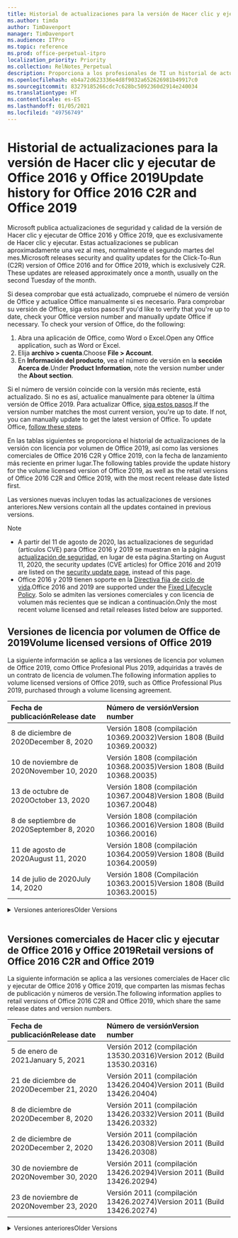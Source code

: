 ```yaml
---
title: Historial de actualizaciones para la versión de Hacer clic y ejecutar de Office 2016 y Office 2019
ms.author: timda
author: TimDavenport
manager: TimDavenport
ms.audience: ITPro
ms.topic: reference
ms.prod: office-perpetual-itpro
localization_priority: Priority
ms.collection: RelNotes_Perpetual
description: Proporciona a los profesionales de TI un historial de actualizaciones para las versiones permanentes de Office 2016 y Office 2019 que usan Hacer clic y ejecutar.
ms.openlocfilehash: eb4a72d623336e4d8f9032a652626981b49917c0
ms.sourcegitcommit: 83279185266cdc7c628bc5092360d2914e240034
ms.translationtype: HT
ms.contentlocale: es-ES
ms.lasthandoff: 01/05/2021
ms.locfileid: "49756749"
---
```

# <a name="update-history-for-office-2016-c2r-and-office-2019"></a><span data-ttu-id="b4ba0-103">Historial de actualizaciones para la versión de Hacer clic y ejecutar de Office 2016 y Office 2019</span><span class="sxs-lookup"><span data-stu-id="b4ba0-103">Update history for Office 2016 C2R and Office 2019</span></span>

<span data-ttu-id="b4ba0-p101">Microsoft publica actualizaciones de seguridad y calidad de la versión de Hacer clic y ejecutar de Office 2016 y Office 2019, que es exclusivamente de Hacer clic y ejecutar. Estas actualizaciones se publican aproximadamente una vez al mes, normalmente el segundo martes del mes.</span><span class="sxs-lookup"><span data-stu-id="b4ba0-p101">Microsoft releases security and quality updates for the Click-To-Run (C2R) version of Office 2016 and for Office 2019, which is exclusively C2R. These updates are released approximately once a month, usually on the second Tuesday of the month.</span></span>

<span data-ttu-id="b4ba0-p102">Si desea comprobar que está actualizado, compruebe el número de versión de Office y actualice Office manualmente si es necesario. Para comprobar su versión de Office, siga estos pasos:</span><span class="sxs-lookup"><span data-stu-id="b4ba0-p102">If you'd like to verify that you're up to date, check your Office version number and manually update Office if necessary. To check your version of Office, do the following:</span></span>

  1.    <span data-ttu-id="b4ba0-108">Abra una aplicación de Office, como Word o Excel.</span><span class="sxs-lookup"><span data-stu-id="b4ba0-108">Open any Office application, such as Word or Excel.</span></span>
  2.    <span data-ttu-id="b4ba0-109">Elija **archivo > cuenta**.</span><span class="sxs-lookup"><span data-stu-id="b4ba0-109">Choose **File > Account**.</span></span>
  3.    <span data-ttu-id="b4ba0-110">En **Información del producto**, vea el número de versión en la **sección Acerca de**.</span><span class="sxs-lookup"><span data-stu-id="b4ba0-110">Under **Product Information**, note the version number under the **About section**.</span></span>

<span data-ttu-id="b4ba0-p103">Si el número de versión coincide con la versión más reciente, está actualizado. Si no es así, actualice manualmente para obtener la última versión de Office 2019. Para actualizar Office, [siga estos pasos](https://support.office.com/article/2ab296f3-7f03-43a2-8e50-46de917611c5).</span><span class="sxs-lookup"><span data-stu-id="b4ba0-p103">If the version number matches the most current version, you're up to date. If not, you can manually update to get the latest version of Office. To update Office, [follow these steps](https://support.office.com/article/2ab296f3-7f03-43a2-8e50-46de917611c5).</span></span>


<span data-ttu-id="b4ba0-114">En las tablas siguientes se proporciona el historial de actualizaciones de la versión con licencia por volumen de Office 2019, así como las versiones comerciales de Office 2016 C2R y Office 2019, con la fecha de lanzamiento más reciente en primer lugar.</span><span class="sxs-lookup"><span data-stu-id="b4ba0-114">The following tables provide the update history for the volume licensed version of Office 2019, as well as the retail versions of Office 2016 C2R and Office 2019, with the most recent release date listed first.</span></span>

<span data-ttu-id="b4ba0-115">Las versiones nuevas incluyen todas las actualizaciones de versiones anteriores.</span><span class="sxs-lookup"><span data-stu-id="b4ba0-115">New versions contain all the updates contained in previous versions.</span></span>


 > [!NOTE]
> - <span data-ttu-id="b4ba0-116">A partir del 11 de agosto de 2020, las actualizaciones de seguridad (artículos CVE) para Office 2016 y 2019 se muestran en la página [actualización de seguridad](https://docs.microsoft.com/officeupdates/microsoft365-apps-security-updates), en lugar de esta página.</span><span class="sxs-lookup"><span data-stu-id="b4ba0-116">Starting on August 11, 2020, the security updates (CVE articles) for Office 2016 and 2019 are listed on the [security update page](https://docs.microsoft.com/officeupdates/microsoft365-apps-security-updates), instead of this page.</span></span> 
> - <span data-ttu-id="b4ba0-117">Office 2016 y 2019 tienen soporte en la [Directiva fija de ciclo de vida](https://docs.microsoft.com/lifecycle/policies/fixed).</span><span class="sxs-lookup"><span data-stu-id="b4ba0-117">Office 2016 and 2019 are supported under the [Fixed Lifecycle Policy](https://docs.microsoft.com/lifecycle/policies/fixed).</span></span> <span data-ttu-id="b4ba0-118">Solo se admiten las versiones comerciales y con licencia de volumen más recientes que se indican a continuación.</span><span class="sxs-lookup"><span data-stu-id="b4ba0-118">Only the most recent volume licensed and retail releases listed below are supported.</span></span>


## <a name="volume-licensed-versions-of-office-2019"></a><span data-ttu-id="b4ba0-119">Versiones de licencia por volumen de Office de 2019</span><span class="sxs-lookup"><span data-stu-id="b4ba0-119">Volume licensed versions of Office 2019</span></span>
<span data-ttu-id="b4ba0-120">La siguiente información se aplica a las versiones de licencia por volumen de Office 2019, como Office Profesional Plus 2019, adquiridas a través de un contrato de licencia de volumen.</span><span class="sxs-lookup"><span data-stu-id="b4ba0-120">The following information applies to volume licensed versions of Office 2019, such as Office Professional Plus 2019, purchased through a volume licensing agreement.</span></span>

[//]: # (NO QUITAR EL INICIO DE LA TABLA DE LICENCIAS POR VOLUMEN)


|<span data-ttu-id="b4ba0-122">**Fecha de publicación**</span><span class="sxs-lookup"><span data-stu-id="b4ba0-122">**Release date**</span></span>|<span data-ttu-id="b4ba0-123">**Número de versión**</span><span class="sxs-lookup"><span data-stu-id="b4ba0-123">**Version number**</span></span>|
|:-----|:-----|
|<span data-ttu-id="b4ba0-124">8 de diciembre de 2020</span><span class="sxs-lookup"><span data-stu-id="b4ba0-124">December 8, 2020</span></span>|<span data-ttu-id="b4ba0-125">Versión 1808 (compilación 10369.20032)</span><span class="sxs-lookup"><span data-stu-id="b4ba0-125">Version 1808 (Build 10369.20032)</span></span>|
|<span data-ttu-id="b4ba0-126">10 de noviembre de 2020</span><span class="sxs-lookup"><span data-stu-id="b4ba0-126">November 10, 2020</span></span>|<span data-ttu-id="b4ba0-127">Versión 1808 (compilación 10368.20035)</span><span class="sxs-lookup"><span data-stu-id="b4ba0-127">Version 1808 (Build 10368.20035)</span></span>|
|<span data-ttu-id="b4ba0-128">13 de octubre de 2020</span><span class="sxs-lookup"><span data-stu-id="b4ba0-128">October 13, 2020</span></span>|<span data-ttu-id="b4ba0-129">Versión 1808 (compilación 10367.20048)</span><span class="sxs-lookup"><span data-stu-id="b4ba0-129">Version 1808 (Build 10367.20048)</span></span>|
|<span data-ttu-id="b4ba0-130">8 de septiembre de 2020</span><span class="sxs-lookup"><span data-stu-id="b4ba0-130">September 8, 2020</span></span>|<span data-ttu-id="b4ba0-131">Versión 1808 (compilación 10366.20016)</span><span class="sxs-lookup"><span data-stu-id="b4ba0-131">Version 1808 (Build 10366.20016)</span></span>|
|<span data-ttu-id="b4ba0-132">11 de agosto de 2020</span><span class="sxs-lookup"><span data-stu-id="b4ba0-132">August 11, 2020</span></span>|<span data-ttu-id="b4ba0-133">Versión 1808 (compilación 10364.20059)</span><span class="sxs-lookup"><span data-stu-id="b4ba0-133">Version 1808 (Build 10364.20059)</span></span>|
|<span data-ttu-id="b4ba0-134">14 de julio de 2020</span><span class="sxs-lookup"><span data-stu-id="b4ba0-134">July 14, 2020</span></span>   |<span data-ttu-id="b4ba0-135">Versión 1808 (Compilación 10363.20015)</span><span class="sxs-lookup"><span data-stu-id="b4ba0-135">Version 1808 (Build 10363.20015)</span></span>  |


[//]: # (NO QUITAR EL FINAL DE LA TABLA DE LICENCIAS POR VOLUMEN)

<details>
<summary><span data-ttu-id="b4ba0-137">Versiones anteriores</span><span class="sxs-lookup"><span data-stu-id="b4ba0-137">Older Versions</span></span></summary>
 

[//]: # (NO QUITAR EL INICIO DE LA ANTIGUA TABLA DE LICENCIAS POR VOLUMEN)


|<span data-ttu-id="b4ba0-139">**Fecha de publicación**</span><span class="sxs-lookup"><span data-stu-id="b4ba0-139">**Release date**</span></span>|<span data-ttu-id="b4ba0-140">**Número de versión**</span><span class="sxs-lookup"><span data-stu-id="b4ba0-140">**Version number**</span></span>|
|:-----|:-----|
|<span data-ttu-id="b4ba0-141">9 de junio de 2020</span><span class="sxs-lookup"><span data-stu-id="b4ba0-141">June 9, 2020</span></span>   |<span data-ttu-id="b4ba0-142">Versión 1808 (compilación 10361.20002)</span><span class="sxs-lookup"><span data-stu-id="b4ba0-142">Version 1808 (Build 10361.20002)</span></span>  |
|<span data-ttu-id="b4ba0-143">12 de mayo de 2020</span><span class="sxs-lookup"><span data-stu-id="b4ba0-143">May 12, 2020</span></span>   |<span data-ttu-id="b4ba0-144">Versión 1808 (compilación 10359.20023)</span><span class="sxs-lookup"><span data-stu-id="b4ba0-144">Version 1808 (Build 10359.20023)</span></span>  |
|<span data-ttu-id="b4ba0-145">14 de abril de 2020</span><span class="sxs-lookup"><span data-stu-id="b4ba0-145">April 14, 2020</span></span>   |<span data-ttu-id="b4ba0-146">Versión 1808 (compilación 10358.20061)</span><span class="sxs-lookup"><span data-stu-id="b4ba0-146">Version 1808 (Build 10358.20061)</span></span>  |
|<span data-ttu-id="b4ba0-147">10 de marzo de 2020</span><span class="sxs-lookup"><span data-stu-id="b4ba0-147">March 10, 2020</span></span>   |<span data-ttu-id="b4ba0-148">Versión 1808 (compilación 10357.20081)</span><span class="sxs-lookup"><span data-stu-id="b4ba0-148">Version 1808 (Build 10357.20081)</span></span>  |
|<span data-ttu-id="b4ba0-149">11 de febrero de 2020</span><span class="sxs-lookup"><span data-stu-id="b4ba0-149">February 11, 2020</span></span>   |<span data-ttu-id="b4ba0-150">Versión 1808 (compilación 10356.20006)</span><span class="sxs-lookup"><span data-stu-id="b4ba0-150">Version 1808 (Build 10356.20006)</span></span>  |


[//]: # (NO QUITAR EL FINAL DE LA ANTIGUA TABLA DE LICENCIAS POR VOLUMEN)

</details>


<br/>

## <a name="retail-versions-of-office-2016-c2r-and-office-2019"></a><span data-ttu-id="b4ba0-152">Versiones comerciales de Hacer clic y ejecutar de Office 2016 y Office 2019</span><span class="sxs-lookup"><span data-stu-id="b4ba0-152">Retail versions of Office 2016 C2R and Office 2019</span></span>
<span data-ttu-id="b4ba0-153">La siguiente información se aplica a las versiones comerciales de Hacer clic y ejecutar de Office 2016 y Office 2019, que comparten las mismas fechas de publicación y números de versión.</span><span class="sxs-lookup"><span data-stu-id="b4ba0-153">The following information applies to retail versions of Office 2016 C2R and Office 2019, which share the same release dates and version numbers.</span></span>

[//]: # (NO QUITAR EL INICIO DE LA TABLA DE VENTAS AL POR MENOR)


|<span data-ttu-id="b4ba0-155">**Fecha de publicación**</span><span class="sxs-lookup"><span data-stu-id="b4ba0-155">**Release date**</span></span>|<span data-ttu-id="b4ba0-156">**Número de versión**</span><span class="sxs-lookup"><span data-stu-id="b4ba0-156">**Version number**</span></span>|
|:-----|:-----|
|<span data-ttu-id="b4ba0-157">5 de enero de 2021</span><span class="sxs-lookup"><span data-stu-id="b4ba0-157">January 5, 2021</span></span>|<span data-ttu-id="b4ba0-158">Versión 2012 (compilación 13530.20316)</span><span class="sxs-lookup"><span data-stu-id="b4ba0-158">Version 2012 (Build 13530.20316)</span></span>|
|<span data-ttu-id="b4ba0-159">21 de diciembre de 2020</span><span class="sxs-lookup"><span data-stu-id="b4ba0-159">December 21, 2020</span></span>|<span data-ttu-id="b4ba0-160">Versión 2011 (compilación 13426.20404)</span><span class="sxs-lookup"><span data-stu-id="b4ba0-160">Version 2011 (Build 13426.20404)</span></span>|
|<span data-ttu-id="b4ba0-161">8 de diciembre de 2020</span><span class="sxs-lookup"><span data-stu-id="b4ba0-161">December 8, 2020</span></span>|<span data-ttu-id="b4ba0-162">Versión 2011 (compilación 13426.20332)</span><span class="sxs-lookup"><span data-stu-id="b4ba0-162">Version 2011 (Build 13426.20332)</span></span>|
|<span data-ttu-id="b4ba0-163">2 de diciembre de 2020</span><span class="sxs-lookup"><span data-stu-id="b4ba0-163">December 2, 2020</span></span>|<span data-ttu-id="b4ba0-164">Versión 2011 (compilación 13426.20308)</span><span class="sxs-lookup"><span data-stu-id="b4ba0-164">Version 2011 (Build 13426.20308)</span></span>|
|<span data-ttu-id="b4ba0-165">30 de noviembre de 2020</span><span class="sxs-lookup"><span data-stu-id="b4ba0-165">November 30, 2020</span></span>|<span data-ttu-id="b4ba0-166">Versión 2011 (compilación 13426.20294)</span><span class="sxs-lookup"><span data-stu-id="b4ba0-166">Version 2011 (Build 13426.20294)</span></span>|
|<span data-ttu-id="b4ba0-167">23 de noviembre de 2020</span><span class="sxs-lookup"><span data-stu-id="b4ba0-167">November 23, 2020</span></span>|<span data-ttu-id="b4ba0-168">Versión 2011 (compilación 13426.20274)</span><span class="sxs-lookup"><span data-stu-id="b4ba0-168">Version 2011 (Build 13426.20274)</span></span>|


[//]: # (NO QUITAR EL FINAL DE LA TABLA DE VENTAS AL POR MENOR)

<details>
<summary><span data-ttu-id="b4ba0-170">Versiones anteriores</span><span class="sxs-lookup"><span data-stu-id="b4ba0-170">Older Versions</span></span></summary>
 

[//]: # (NO QUITAR EL INICIO DE LA ANTIGUA TABLA DE VENTAS AL POR MENOR)


|<span data-ttu-id="b4ba0-172">**Fecha de publicación**</span><span class="sxs-lookup"><span data-stu-id="b4ba0-172">**Release date**</span></span>|<span data-ttu-id="b4ba0-173">**Número de versión**</span><span class="sxs-lookup"><span data-stu-id="b4ba0-173">**Version number**</span></span>|
|:-----|:-----|
|<span data-ttu-id="b4ba0-174">17 de noviembre de 2020</span><span class="sxs-lookup"><span data-stu-id="b4ba0-174">November 17, 2020</span></span>|<span data-ttu-id="b4ba0-175">Versión 2010 (compilación 13328.20408)</span><span class="sxs-lookup"><span data-stu-id="b4ba0-175">Version 2010 (Build 13328.20408)</span></span>|
|<span data-ttu-id="b4ba0-176">10 de noviembre de 2020</span><span class="sxs-lookup"><span data-stu-id="b4ba0-176">November 10, 2020</span></span>|<span data-ttu-id="b4ba0-177">Versión 2010 (compilación 13328.20356)</span><span class="sxs-lookup"><span data-stu-id="b4ba0-177">Version 2010 (Build 13328.20356)</span></span>|
|<span data-ttu-id="b4ba0-178">27 de octubre de 2020</span><span class="sxs-lookup"><span data-stu-id="b4ba0-178">October 27, 2020</span></span>|<span data-ttu-id="b4ba0-179">Versión 2010 (compilación 13328.20292)</span><span class="sxs-lookup"><span data-stu-id="b4ba0-179">Version 2010 (Build 13328.20292)</span></span>|
|<span data-ttu-id="b4ba0-180">21 de octubre de 2020</span><span class="sxs-lookup"><span data-stu-id="b4ba0-180">October 21, 2020</span></span>|<span data-ttu-id="b4ba0-181">Versión 2009 (compilación 13231.20418)</span><span class="sxs-lookup"><span data-stu-id="b4ba0-181">Version 2009 (Build 13231.20418)</span></span>|
|<span data-ttu-id="b4ba0-182">13 de octubre de 2020</span><span class="sxs-lookup"><span data-stu-id="b4ba0-182">October 13, 2020</span></span>|<span data-ttu-id="b4ba0-183">Versión 2009 (compilación 13231.20390)</span><span class="sxs-lookup"><span data-stu-id="b4ba0-183">Version 2009 (Build 13231.20390)</span></span>|
|<span data-ttu-id="b4ba0-184">8 de octubre de 2020</span><span class="sxs-lookup"><span data-stu-id="b4ba0-184">October 8, 2020</span></span>|<span data-ttu-id="b4ba0-185">Versión 2009 (compilación 13231.20368)</span><span class="sxs-lookup"><span data-stu-id="b4ba0-185">Version 2009 (Build 13231.20368)</span></span>|
|<span data-ttu-id="b4ba0-186">28 de septiembre de 2020</span><span class="sxs-lookup"><span data-stu-id="b4ba0-186">September 28, 2020</span></span>|<span data-ttu-id="b4ba0-187">Versión 2009 (Compilación 13231.20262)</span><span class="sxs-lookup"><span data-stu-id="b4ba0-187">Version 2009 (Build 13231.20262)</span></span>|
|<span data-ttu-id="b4ba0-188">22 de septiembre de 2020</span><span class="sxs-lookup"><span data-stu-id="b4ba0-188">September 22, 2020</span></span>|<span data-ttu-id="b4ba0-189">Versión 2008 (Compilación 13127.20508)</span><span class="sxs-lookup"><span data-stu-id="b4ba0-189">Version 2008 (Build 13127.20508)</span></span>|
|<span data-ttu-id="b4ba0-190">9 de septiembre de 2020</span><span class="sxs-lookup"><span data-stu-id="b4ba0-190">September 9, 2020</span></span>|<span data-ttu-id="b4ba0-191">Versión 2008 (Compilación 13127.20408)</span><span class="sxs-lookup"><span data-stu-id="b4ba0-191">Version 2008 (Build 13127.20408)</span></span>|
|<span data-ttu-id="b4ba0-192">31 de agosto de 2020</span><span class="sxs-lookup"><span data-stu-id="b4ba0-192">August 31, 2020</span></span>|<span data-ttu-id="b4ba0-193">Versión 2008 (compilación 13127.20296)</span><span class="sxs-lookup"><span data-stu-id="b4ba0-193">Version 2008 (Build 13127.20296)</span></span>|
|<span data-ttu-id="b4ba0-194">25 de agosto de 2020</span><span class="sxs-lookup"><span data-stu-id="b4ba0-194">August 25, 2020</span></span>|<span data-ttu-id="b4ba0-195">Versión 2007 (compilación 13029.20460)</span><span class="sxs-lookup"><span data-stu-id="b4ba0-195">Version 2007 (Build 13029.20460)</span></span>|
|<span data-ttu-id="b4ba0-196">11 de agosto de 2020</span><span class="sxs-lookup"><span data-stu-id="b4ba0-196">August 11, 2020</span></span>|<span data-ttu-id="b4ba0-197">Versión 2007 (compilación 13029.20344)</span><span class="sxs-lookup"><span data-stu-id="b4ba0-197">Version 2007 (Build 13029.20344)</span></span>|
|<span data-ttu-id="b4ba0-198">30 de julio de 2020</span><span class="sxs-lookup"><span data-stu-id="b4ba0-198">July 30, 2020</span></span>|<span data-ttu-id="b4ba0-199">Versión 2007 (compilación 13029.20308)</span><span class="sxs-lookup"><span data-stu-id="b4ba0-199">Version 2007 (Build 13029.20308)</span></span>  |
|<span data-ttu-id="b4ba0-200">28 de julio de 2020</span><span class="sxs-lookup"><span data-stu-id="b4ba0-200">July 28, 2020</span></span>|<span data-ttu-id="b4ba0-201">Versión 2006 (compilación 13001.20498)</span><span class="sxs-lookup"><span data-stu-id="b4ba0-201">Version 2006 (Build 13001.20498)</span></span>  |
|<span data-ttu-id="b4ba0-202">14 de julio de 2020</span><span class="sxs-lookup"><span data-stu-id="b4ba0-202">July 14, 2020</span></span>|<span data-ttu-id="b4ba0-203">Versión 2006 (Compilación 13001.20384)</span><span class="sxs-lookup"><span data-stu-id="b4ba0-203">Version 2006 (Build 13001.20384)</span></span>  |
|<span data-ttu-id="b4ba0-204">30 de junio de 2020</span><span class="sxs-lookup"><span data-stu-id="b4ba0-204">June 30, 2020</span></span>|<span data-ttu-id="b4ba0-205">Versión 2006 (compilación 13001.20266)</span><span class="sxs-lookup"><span data-stu-id="b4ba0-205">Version 2006 (Build 13001.20266)</span></span>  |
|<span data-ttu-id="b4ba0-206">24 de junio de 2020</span><span class="sxs-lookup"><span data-stu-id="b4ba0-206">June 24, 2020</span></span>|<span data-ttu-id="b4ba0-207">Versión 2005 (compilación 12827.20470)</span><span class="sxs-lookup"><span data-stu-id="b4ba0-207">Version 2005 (Build 12827.20470)</span></span>  |
|<span data-ttu-id="b4ba0-208">9 de junio de 2020</span><span class="sxs-lookup"><span data-stu-id="b4ba0-208">June 9, 2020</span></span>|<span data-ttu-id="b4ba0-209">Versión 2005 (compilación 12827.20336)</span><span class="sxs-lookup"><span data-stu-id="b4ba0-209">Version 2005 (Build 12827.20336)</span></span>  |
|<span data-ttu-id="b4ba0-210">2 de junio de 2020</span><span class="sxs-lookup"><span data-stu-id="b4ba0-210">June 2, 2020</span></span>|<span data-ttu-id="b4ba0-211">Versión 2005 (compilación 12827.20268)</span><span class="sxs-lookup"><span data-stu-id="b4ba0-211">Version 2005 (Build 12827.20268)</span></span>  |
|<span data-ttu-id="b4ba0-212">21 de mayo de 2020</span><span class="sxs-lookup"><span data-stu-id="b4ba0-212">May 21, 2020</span></span>|<span data-ttu-id="b4ba0-213">Versión 2004 (compilación 12730.20352)</span><span class="sxs-lookup"><span data-stu-id="b4ba0-213">Version 2004 (Build 12730.20352)</span></span>  |
|<span data-ttu-id="b4ba0-214">12 de mayo de 2020</span><span class="sxs-lookup"><span data-stu-id="b4ba0-214">May 12, 2020</span></span>|<span data-ttu-id="b4ba0-215">Versión 2004 (compilación 12730.20270)</span><span class="sxs-lookup"><span data-stu-id="b4ba0-215">Version 2004 (Build 12730.20270)</span></span>  |
|<span data-ttu-id="b4ba0-216">4 de mayo de 2020</span><span class="sxs-lookup"><span data-stu-id="b4ba0-216">May 4, 2020</span></span>|<span data-ttu-id="b4ba0-217">Versión 2004 (Compilación 12730.20250)</span><span class="sxs-lookup"><span data-stu-id="b4ba0-217">Version 2004 (Build 12730.20250)</span></span>  |
|<span data-ttu-id="b4ba0-218">29 de abril de 2020</span><span class="sxs-lookup"><span data-stu-id="b4ba0-218">April 29, 2020</span></span>|<span data-ttu-id="b4ba0-219">Versión 2004 (compilación 12730.20236)</span><span class="sxs-lookup"><span data-stu-id="b4ba0-219">Version 2004 (Build 12730.20236)</span></span>  |
|<span data-ttu-id="b4ba0-220">15 de abril de 2020</span><span class="sxs-lookup"><span data-stu-id="b4ba0-220">April 15, 2020</span></span>|<span data-ttu-id="b4ba0-221">Versión 2003 (compilación 12624.20466)</span><span class="sxs-lookup"><span data-stu-id="b4ba0-221">Version 2003 (Build 12624.20466)</span></span>  |
|<span data-ttu-id="b4ba0-222">14 de abril de 2020</span><span class="sxs-lookup"><span data-stu-id="b4ba0-222">April 14, 2020</span></span>|<span data-ttu-id="b4ba0-223">Versión 2003 (compilación 12624.20442)</span><span class="sxs-lookup"><span data-stu-id="b4ba0-223">Version 2003 (Build 12624.20442)</span></span>  |
|<span data-ttu-id="b4ba0-224">31 de marzo de 2020</span><span class="sxs-lookup"><span data-stu-id="b4ba0-224">March 31, 2020</span></span>|<span data-ttu-id="b4ba0-225">Versión 2003 (compilación 12624.20382)</span><span class="sxs-lookup"><span data-stu-id="b4ba0-225">Version 2003 (Build 12624.20382)</span></span>  |
|<span data-ttu-id="b4ba0-226">25 de marzo de 2020</span><span class="sxs-lookup"><span data-stu-id="b4ba0-226">March 25, 2020</span></span>|<span data-ttu-id="b4ba0-227">Versión 2003 (compilación 12624.20320)</span><span class="sxs-lookup"><span data-stu-id="b4ba0-227">Version 2003 (Build 12624.20320)</span></span>  |
|<span data-ttu-id="b4ba0-228">10 de marzo de 2020</span><span class="sxs-lookup"><span data-stu-id="b4ba0-228">March 10, 2020</span></span>|<span data-ttu-id="b4ba0-229">Versión 2002 (compilación 12527.20278)</span><span class="sxs-lookup"><span data-stu-id="b4ba0-229">Version 2002 (Build 12527.20278)</span></span>  |
|<span data-ttu-id="b4ba0-230">1 de marzo de 2020</span><span class="sxs-lookup"><span data-stu-id="b4ba0-230">March 1, 2020</span></span>   |<span data-ttu-id="b4ba0-231">Versión 2002 (compilación 12527.20242)</span><span class="sxs-lookup"><span data-stu-id="b4ba0-231">Version 2002 (Build 12527.20242)</span></span>  |


[//]: # (NO QUITAR EL FINAL DE LA ANTIGUA TABLA DE VENTAS AL POR MENOR)


</details>






